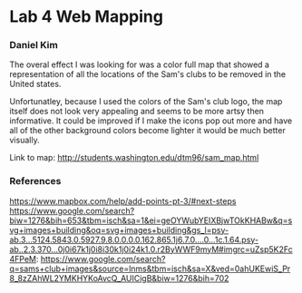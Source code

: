# Lab 4 Web Mapping
### Daniel Kim

The overal effect I was looking for was a color full map that showed a representation of all the locations of the Sam's clubs to be removed in the United states.

Unfortunatley, because I used the colors of the Sam's club logo, the map itself does not look very appealing and seems to be more artsy then informative.
It could be improved if I make the icons pop out more and have all of the other background colors become lighter it would be much better visually.

Link to map: http://students.washington.edu/dtm96/sam_map.html

### References
https://www.mapbox.com/help/add-points-pt-3/#next-steps
https://www.google.com/search?biw=1276&bih=653&tbm=isch&sa=1&ei=geOYWubYEIXBjwTOkKHABw&q=svg+images+building&oq=svg+images+building&gs_l=psy-ab.3...5124.5843.0.5927.9.8.0.0.0.0.162.865.1j6.7.0....0...1c.1.64.psy-ab..2.3.370...0j0i67k1j0i8i30k1j0i24k1.0.r2ByWWF9myM#imgrc=uZsp5K2Fc4FPeM:
https://www.google.com/search?q=sams+club+images&source=lnms&tbm=isch&sa=X&ved=0ahUKEwiS_Pr8_8zZAhWL2YMKHYKoAvcQ_AUICigB&biw=1276&bih=702

